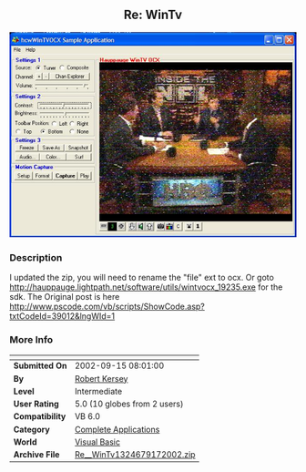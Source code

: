 ﻿<div align="center">

## Re: WinTv

<img src="PIC2002917181946074.jpg">
</div>

### Description

I updated the zip, you will need to rename the "file" ext to ocx. Or goto http://hauppauge.lightpath.net/software/utils/wintvocx_19235.exe for the sdk. The Original post is here http://www.pscode.com/vb/scripts/ShowCode.asp?txtCodeId=39012&lngWId=1
 
### More Info
 


<span>             |<span>
---                |---
**Submitted On**   |2002-09-15 08:01:00
**By**             |[Robert Kersey](https://github.com/Planet-Source-Code/PSCIndex/blob/master/ByAuthor/robert-kersey.md)
**Level**          |Intermediate
**User Rating**    |5.0 (10 globes from 2 users)
**Compatibility**  |VB 6\.0
**Category**       |[Complete Applications](https://github.com/Planet-Source-Code/PSCIndex/blob/master/ByCategory/complete-applications__1-27.md)
**World**          |[Visual Basic](https://github.com/Planet-Source-Code/PSCIndex/blob/master/ByWorld/visual-basic.md)
**Archive File**   |[Re\_\_WinTv1324679172002\.zip](https://github.com/Planet-Source-Code/robert-kersey-re-wintv__1-39083/archive/master.zip)








